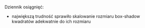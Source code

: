 Dziennik osiągnięć:
- największą trudność sprawiło skalowanie rozmiaru box-shadow kwadratów adekwatnie do ich rozmiaru